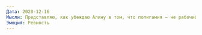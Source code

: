 ```yaml
---
Дата: 2020-12-16
Мысли: Представляю, как убеждаю Алину в том, что полигамия — не рабочий вариант. Любви там нет. Прекрасный способ трахаться со всеми подряд и быть одиноким, а также прекрасный способ сбить кукуху человеку, который в тебя влюбится.
Эмоция: Ревность
---
```


